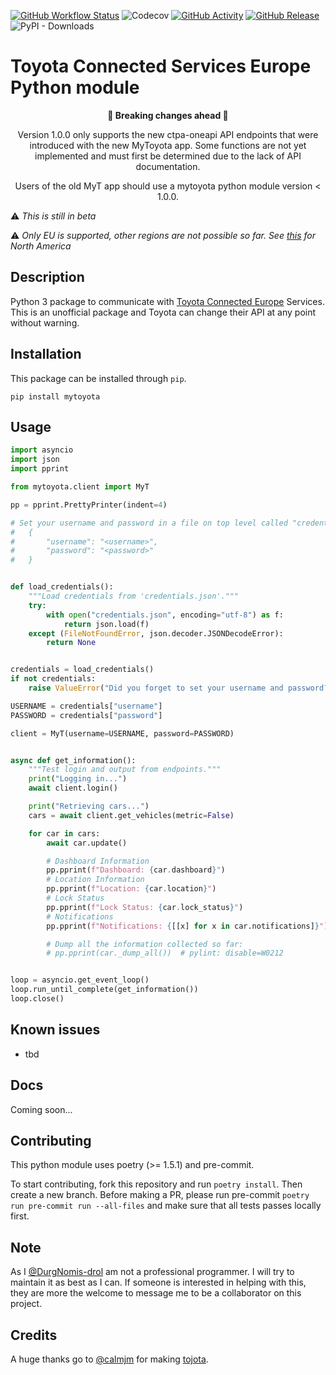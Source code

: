 [![GitHub Workflow Status][workflow-shield]][workflow]
![Codecov](https://img.shields.io/codecov/c/github/DurgNomis-drol/mytoyota)
[![GitHub Activity][commits-shield]][commits]
[![GitHub Release][releases-shield]][releases]
![PyPI - Downloads](https://img.shields.io/pypi/dm/mytoyota)

# Toyota Connected Services Europe Python module

<b><p align=center> 🚨 Breaking changes ahead 🚨 </p></b>

 <p align=center> Version 1.0.0 only supports the new ctpa-oneapi API endpoints that were introduced with the new MyToyota app. Some functions are not yet implemented and must first be determined due to the lack of API documentation. </p>
 <p align=center> Users of the old MyT app should use a mytoyota python module version < 1.0.0. </p>

⚠️ _This is still in beta_

⚠️ _Only EU is supported, other regions are not possible so far. See [this](https://github.com/widewing/toyota-na) for North America_

## Description

Python 3 package to communicate with [Toyota Connected Europe](https://www.toyota-europe.com/about-us/toyota-in-europe/toyota-connected-europe) Services.
This is an unofficial package and Toyota can change their API at any point without warning.

## Installation

This package can be installed through `pip`.

```text
pip install mytoyota
```

## Usage

```python
import asyncio
import json
import pprint

from mytoyota.client import MyT

pp = pprint.PrettyPrinter(indent=4)

# Set your username and password in a file on top level called "credentials.json" in the format:
#   {
#       "username": "<username>",
#       "password": "<password>"
#   }


def load_credentials():
    """Load credentials from 'credentials.json'."""
    try:
        with open("credentials.json", encoding="utf-8") as f:
            return json.load(f)
    except (FileNotFoundError, json.decoder.JSONDecodeError):
        return None


credentials = load_credentials()
if not credentials:
    raise ValueError("Did you forget to set your username and password? Or supply the credentials file")

USERNAME = credentials["username"]
PASSWORD = credentials["password"]

client = MyT(username=USERNAME, password=PASSWORD)


async def get_information():
    """Test login and output from endpoints."""
    print("Logging in...")
    await client.login()

    print("Retrieving cars...")
    cars = await client.get_vehicles(metric=False)

    for car in cars:
        await car.update()

        # Dashboard Information
        pp.pprint(f"Dashboard: {car.dashboard}")
        # Location Information
        pp.pprint(f"Location: {car.location}")
        # Lock Status
        pp.pprint(f"Lock Status: {car.lock_status}")
        # Notifications
        pp.pprint(f"Notifications: {[[x] for x in car.notifications]}")

        # Dump all the information collected so far:
        # pp.pprint(car._dump_all())  # pylint: disable=W0212


loop = asyncio.get_event_loop()
loop.run_until_complete(get_information())
loop.close()
```

## Known issues

- tbd

## Docs

Coming soon...

## Contributing

This python module uses poetry (>= 1.5.1) and pre-commit.

To start contributing, fork this repository and run `poetry install`. Then create a new branch. Before making a PR, please run pre-commit `poetry run pre-commit run --all-files` and make sure that all tests passes locally first.

## Note

As I [@DurgNomis-drol](https://github.com/DurgNomis-drol) am not a professional programmer. I will try to maintain it as best as I can. If someone is interested in helping with this, they are more the welcome to message me to be a collaborator on this project.

## Credits

A huge thanks go to [@calmjm](https://github.com/calmjm) for making [tojota](https://github.com/calmjm/tojota).

[releases-shield]: https://img.shields.io/github/release/DurgNomis-drol/mytoyota.svg?style=flat
[releases]: https://github.com/DurgNomis-drol/mytoyota/releases
[workflow-shield]: https://img.shields.io/github/actions/workflow/status/DurgNomis-drol/mytoyota/build.yml?branch=master&style=flat
[workflow]: https://github.com/DurgNomis-drol/mytoyota/actions
[commits-shield]: https://img.shields.io/github/commit-activity/y/DurgNomis-drol/mytoyota.svg?style=flat
[commits]: https://github.com/DurgNomis-drol/mytoyota/commits/master
